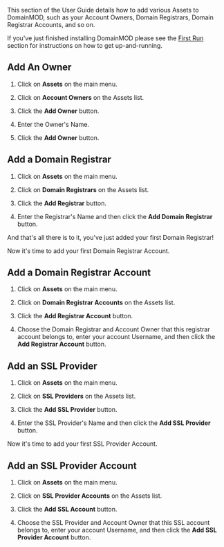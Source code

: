 This section of the User Guide details how to add various Assets to DomainMOD, such as your Account Owners, Domain Registrars, Domain Registrar Accounts, and so on.

If you've just finished installing DomainMOD please see the [First Run](first-run.md) section for instructions on how to get up-and-running.

Add An Owner
---------------
1. Click on **Assets** on the main menu.

2. Click on **Account Owners** on the Assets list.

3. Click the **Add Owner** button.

4. Enter the Owner's Name. 

5. Click the **Add Owner** button.

Add a Domain Registrar
------------------------
1. Click on **Assets** on the main menu.

2. Click on **Domain Registrars** on the Assets list.

3. Click the **Add Registrar** button.

4. Enter the Registrar's Name and then click the **Add Domain Registrar** button.

And that's all there is to it, you've just added your first Domain Registrar!

Now it's time to add your first Domain Registrar Account.

Add a Domain Registrar Account
---------------------------------
1. Click on **Assets** on the main menu.

2. Click on **Domain Registrar Accounts** on the Assets list.

3. Click the **Add Registrar Account** button.

4. Choose the Domain Registrar and Account Owner that this registrar account belongs to, enter your account Username, and then click the **Add Registrar Account** button.

Add an SSL Provider
---------------------
1. Click on **Assets** on the main menu.

2. Click on **SSL Providers** on the Assets list.

3. Click the **Add SSL Provider** button.

4. Enter the SSL Provider's Name and then click the **Add SSL Provider** button.

Now it's time to add your first SSL Provider Account.

Add an SSL Provider Account
------------------------------
1. Click on **Assets** on the main menu.

2. Click on **SSL Provider Accounts** on the Assets list.

3. Click the **Add SSL Account** button.

4. Choose the SSL Provider and Account Owner that this SSL account belongs to, enter your account Username, and then click the **Add SSL Provider Account** button.
